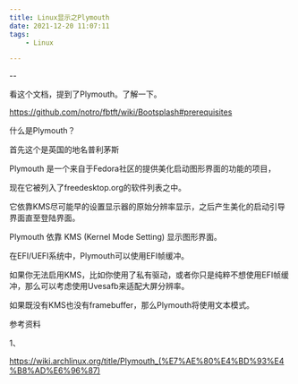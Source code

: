 ```yaml
---
title: Linux显示之Plymouth
date: 2021-12-20 11:07:11
tags:
	- Linux

---
```


--

看这个文档，提到了Plymouth。了解一下。

https://github.com/notro/fbtft/wiki/Bootsplash#prerequisites

什么是Plymouth？

首先这个是英国的地名普利茅斯 

Plymouth 是一个来自于Fedora社区的提供美化启动图形界面的功能的项目，

现在它被列入了freedesktop.org的软件列表之中。

它依靠KMS尽可能早的设置显示器的原始分辨率显示，之后产生美化的启动引导界面直至登陆界面。

Plymouth 依靠 KMS (Kernel Mode Setting) 显示图形界面。

在EFI/UEFI系统中，Plymouth可以使用EFI帧缓冲。

如果你无法启用KMS，比如你使用了私有驱动，或者你只是纯粹不想使用EFI帧缓冲，那么可以考虑使用Uvesafb来适配大屏分辨率。

如果既没有KMS也没有framebuffer，那么Plymouth将使用文本模式。



参考资料

1、

https://wiki.archlinux.org/title/Plymouth_(%E7%AE%80%E4%BD%93%E4%B8%AD%E6%96%87)